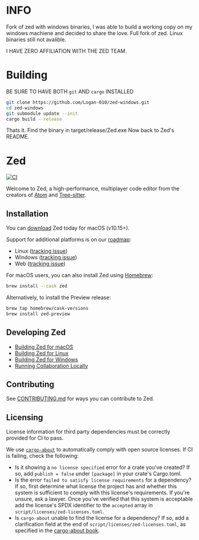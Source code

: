 # INFO
Fork of zed with windows binaries, I was able to build a working copy on my windows machiene and decided to share the love. Full fork of zed.
Linux binaries still not avalible.

I HAVE ZERO AFFILIATION WITH THE ZED TEAM.

# Building
BE SURE TO HAVE BOTH `git` AND `cargo` INSTALLED
```sh
git clone https://github.com/Logan-010/zed-windows.git
cd zed-windows
git submodule update --init
cargo build --release
```
Thats it. Find the binary in target/release/Zed.exe
Now back to Zed's README.

# Zed

[![CI](https://github.com/zed-industries/zed/actions/workflows/ci.yml/badge.svg)](https://github.com/zed-industries/zed/actions/workflows/ci.yml)

Welcome to Zed, a high-performance, multiplayer code editor from the creators of [Atom](https://github.com/atom/atom) and [Tree-sitter](https://github.com/tree-sitter/tree-sitter).

## Installation

You can [download](https://zed.dev/download) Zed today for macOS (v10.15+).

Support for additional platforms is on our [roadmap](https://zed.dev/roadmap):

- Linux ([tracking issue](https://github.com/zed-industries/zed/issues/7015))
- Windows ([tracking issue](https://github.com/zed-industries/zed/issues/5394))
- Web ([tracking issue](https://github.com/zed-industries/zed/issues/5396))

For macOS users, you can also install Zed using [Homebrew](https://brew.sh/):

```sh
brew install --cask zed
```

Alternatively, to install the Preview release:

```sh
brew tap homebrew/cask-versions
brew install zed-preview
```

## Developing Zed

- [Building Zed for macOS](./docs/src/developing_zed__building_zed_macos.md)
- [Building Zed for Linux](./docs/src/developing_zed__building_zed_linux.md)
- [Building Zed for Windows](./docs/src/developing_zed__building_zed_windows.md)
- [Running Collaboration Locally](./docs/src/developing_zed__local_collaboration.md)

## Contributing

See [CONTRIBUTING.md](./CONTRIBUTING.md) for ways you can contribute to Zed.

## Licensing

License information for third party dependencies must be correctly provided for CI to pass.

We use [`cargo-about`](https://github.com/EmbarkStudios/cargo-about) to automatically comply with open source licenses. If CI is failing, check the following:

- Is it showing a `no license specified` error for a crate you've created? If so, add `publish = false` under `[package]` in your crate's Cargo.toml.
- Is the error `failed to satisfy license requirements` for a dependency? If so, first determine what license the project has and whether this system is sufficient to comply with this license's requirements. If you're unsure, ask a lawyer. Once you've verified that this system is acceptable add the license's SPDX identifier to the `accepted` array in `script/licenses/zed-licenses.toml`.
- Is `cargo-about` unable to find the license for a dependency? If so, add a clarification field at the end of `script/licenses/zed-licenses.toml`, as specified in the [cargo-about book](https://embarkstudios.github.io/cargo-about/cli/generate/config.html#crate-configuration).
